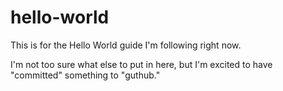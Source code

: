 # hello-world
This is for the Hello World guide I'm following right now.

I'm not too sure what else to put in here, but I'm excited to have "committed" something to "guthub."
